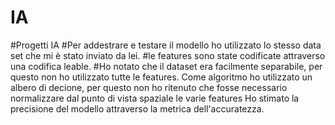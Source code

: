 # IA
#Progetti IA
#Per addestrare e testare il modello ho utilizzato lo stesso data set che mi è stato inviato da lei.
#le features sono state codificate attraverso una codifica leable.
#Ho notato che il dataset era facilmente separabile, per questo non ho utilizzato tutte le features.
Come algoritmo ho utilizzato un albero di decione, per questo non ho ritenuto che fosse necessario normalizzare dal punto di vista spaziale le varie features
Ho stimato la precisione del modello attraverso la metrica dell'accuratezza.
